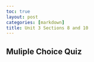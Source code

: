 ```yaml
---
toc: true
layout: post
categories: [markdown]
title: Unit 3 Sections 8 and 10
---
```


## Muliple Choice Quiz
